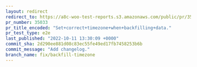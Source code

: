```yaml
---
layout: redirect
redirect_to: https://a8c-woo-test-reports.s3.amazonaws.com/public/pr/35033/e2e/index.html
pr_number: 35033
pr_title_encoded: "Set+correct+timezone+when+backfilling+data."
pr_test_type: e2e
last_published: "2022-10-11 13:30:09 +0000"
commit_sha: 2d290ee881d08c83ec55fe49ed17fb7458253b6b
commit_message: "Add changelog."
branch_name: fix/backfill-timezone
---
```

